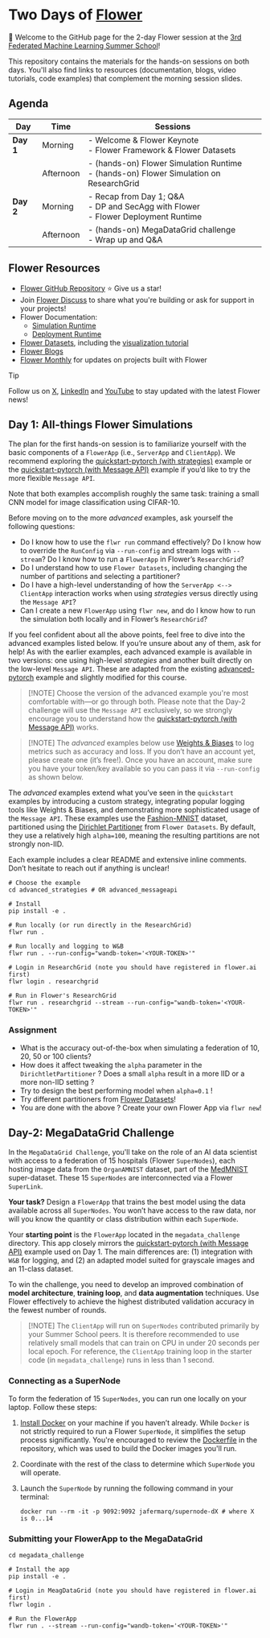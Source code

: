 # Two Days of [Flower](https://flower.ai/)


👋 Welcome to the GitHub page for the 2-day Flower session at the [3rd Federated Machine Learning Summer School](https://school.flta-conference.org/index.php)!

This repository contains the materials for the hands-on sessions on both days. You'll also find links to resources (documentation, blogs, video tutorials, code examples) that complement the morning session slides.

## Agenda

| Day        | Time       | Sessions                                      |
|------------|------------|-----------------------------------------------|
| **Day 1**  | Morning    | - Welcome & Flower Keynote <br> - Flower Framework & Flower Datasets |
|            | Afternoon  | - (hands-on) Flower Simulation Runtime <br> - (hands-on) Flower Simulation on ResearchGrid |
| **Day 2**  | Morning    | - Recap from Day 1; Q&A <br> - DP and SecAgg with Flower <br> - Flower Deployment Runtime |
|            | Afternoon  | - (hands-on) MegaDataGrid challenge <br> - Wrap up and Q&A |

## Flower Resources

- [Flower GitHub Repository](https://github.com/adap/flower) ⭐️ Give us a star!
- Join [Flower Discuss](https://discuss.flower.ai/) to share what you're building or ask for support in your projects!
- Flower Documentation:  
  - [Simulation Runtime](https://flower.ai/docs/framework/how-to-run-simulations.html)  
  - [Deployment Runtime](https://flower.ai/docs/framework/deploy.html)  
- [Flower Datasets](https://flower.ai/docs/datasets/), including the [visualization tutorial](https://flower.ai/docs/datasets/tutorial-visualize-label-distribution.html)  
- [Flower Blogs](https://flower.ai/blog/)  
- [Flower Monthly](https://flower.ai/events/flower-monthly/) for updates on projects built with Flower

> [!TIP]
> Follow us on [X](https://twitter.com/flwrlabs), [LinkedIn](https://de.linkedin.com/company/flwrlabs) and [YouTube](https://www.youtube.com/@flowerlabs) to stay updated with the latest Flower news!

## Day 1: All-things Flower Simulations


The plan for the first hands-on session is to familiarize yourself with the basic components of a `FlowerApp` (i.e., `ServerApp` and `ClientApp`). We recommend exploring the [quickstart-pytorch (with strategies)](https://github.com/adap/flower/tree/main/examples/quickstart-pytorch) example or the [quickstart-pytorch (with Message API)](https://github.com/adap/flower/tree/main/examples/app-pytorch) example if you’d like to try the more flexible `Message API`.

Note that both examples accomplish roughly the same task: training a small CNN model for image classification using CIFAR-10.

Before moving on to the more *advanced* examples, ask yourself the following questions:

* Do I know how to use the `flwr run` command effectively? Do I know how to override the `RunConfig` via `--run-config` and stream logs with `--stream`? Do I know how to run a `FlowerApp` in Flower’s `ResearchGrid`?
* Do I understand how to use `Flower Datasets`, including changing the number of partitions and selecting a partitioner?
* Do I have a high-level understanding of how the `ServerApp <--> ClientApp` interaction works when using *strategies* versus directly using the `Message API`?
* Can I create a new `FlowerApp` using `flwr new`, and do I know how to run the simulation both locally and in Flower’s `ResearchGrid`?

If you feel confident about all the above points, feel free to dive into the advanced examples listed below. If you’re unsure about any of them, ask for help! As with the earlier examples, each advanced example is available in two versions: one using high-level *strategies* and another built directly on the low-level `Message API`. These are adapted from the existing [advanced-pytorch](https://github.com/adap/flower/tree/main/examples/quickstart-pytorch) example and slightly modified for this course.

> \[!NOTE]
> Choose the version of the advanced example you're most comfortable with—or go through both. Please note that the Day-2 challenge will use the `Message API` exclusively, so we strongly encourage you to understand how the [quickstart-pytorch (with Message API)](https://github.com/adap/flower/tree/main/examples/app-pytorch) works.

> \[!NOTE]
> The *advanced* examples below use [Weights & Biases](https://wandb.ai/site/) to log metrics such as accuracy and loss. If you don’t have an account yet, please create one (it’s free!). Once you have an account, make sure you have your token/key available so you can pass it via `--run-config` as shown below.

The *advanced* examples extend what you’ve seen in the `quickstart` examples by introducing a custom strategy, integrating popular logging tools like Weights & Biases, and demonstrating more sophisticated usage of the `Message API`. These examples use the [Fashion-MNIST](https://huggingface.co/datasets/zalando-datasets/fashion_mnist) dataset, partitioned using the [Dirichlet Partitioner](https://flower.ai/docs/datasets/ref-api/flwr_datasets.partitioner.DirichletPartitioner.html#flwr_datasets.partitioner.DirichletPartitioner) from `Flower Datasets`. By default, they use a relatively high `alpha=100`, meaning the resulting partitions are not strongly non-IID.

Each example includes a clear README and extensive inline comments. Don’t hesitate to reach out if anything is unclear!

```shell
# Choose the example
cd advanced_strategies # OR advanced_messageapi

# Install
pip install -e .

# Run locally (or run directly in the ResearchGrid)
flwr run .

# Run locally and logging to W&B
flwr run . --run-config="wandb-token='<YOUR-TOKEN>'"

# Login in ResearchGrid (note you should have registered in flower.ai first)
flwr login . researchgrid

# Run in Flower's ResearchGrid
flwr run . researchgrid --stream --run-config="wandb-token='<YOUR-TOKEN>'"
```

### Assignment

- What is the accuracy out-of-the-box when simulating a federation of 10, 20, 50 or 100 clients?
- How does it affect tweaking the `alpha` parameter in the `DirichtletPartitioner` ? Does a small `alpha` result in a more IID or a more non-IID setting ?
- Try to design the best performing model when `alpha=0.1` !
- Try different partitioners from [Flower Datasets](https://flower.ai/docs/datasets/ref-api/flwr_datasets.partitioner.html#module-flwr_datasets.partitioner)!
- You are done with the above ? Create your own Flower App via `flwr new`! 

## Day-2: MegaDataGrid Challenge

In the `MegaDataGrid Challenge`, you'll take on the role of an AI data scientist with access to a federation of 15 hospitals (Flower `SuperNodes`), each hosting image data from the `OrganAMNIST` dataset, part of the [MedMNIST](https://medmnist.com/) super-dataset. These 15 `SuperNodes` are interconnected via a Flower `SuperLink`.

**Your task?** Design a `FlowerApp` that trains the best model using the data available across all `SuperNodes`. You won’t have access to the raw data, nor will you know the quantity or class distribution within each `SuperNode`.

Your **starting point** is the `FlowerApp` located in the `megadata_challenge` directory. This app closely mirrors the [quickstart-pytorch (with Message API)](https://github.com/adap/flower/tree/main/examples/app-pytorch) example used on Day 1. The main differences are: (1) integration with `W&B` for logging, and (2) an adapted model suited for grayscale images and an 11-class dataset.

To win the challenge, you need to develop an improved combination of **model architecture**, **training loop**, and **data augmentation** techniques. Use Flower effectively to achieve the highest distributed validation accuracy in the fewest number of rounds.

> \[!NOTE]
> The `ClientApp` will run on `SuperNodes` contributed primarily by your Summer School peers. It is therefore recommended to use relatively small models that can train on CPU in under 20 seconds per local epoch. For reference, the `ClientApp` training loop in the starter code (in `megadata_challenge`) runs in less than 1 second.


### Connecting as a SuperNode

To form the federation of 15 `SuperNodes`, you can run one locally on your laptop. Follow these steps:

1. [Install Docker](https://docs.docker.com/desktop/) on your machine if you haven’t already. While `Docker` is not strictly required to run a Flower `SuperNode`, it simplifies the setup process significantly. You're encouraged to review the [Dockerfile](./Dockerfile) in the repository, which was used to build the Docker images you'll run.

2. Coordinate with the rest of the class to determine which `SuperNode` you will operate.

3. Launch the `SuperNode` by running the following command in your terminal:

    ```shell
    docker run --rm -it -p 9092:9092 jafermarq/supernode-dX # where X is 0...14
    ```

### Submitting your FlowerApp to the MegaDataGrid

```shell
cd megadata_challenge

# Install the app
pip install -e .

# Login in MeagDataGrid (note you should have registered in flower.ai first)
flwr login .

# Run the FlowerApp
flwr run . --stream --run-config="wandb-token='<YOUR-TOKEN>'"
```
